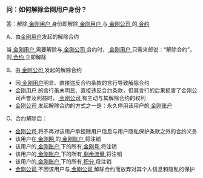 ### 问：如何解除金刚用户身份？

答：解除[ 金刚用户 ]()身份即解除[ 金刚用户 ]()与[ 金刚公司 ]()的[ 合约 ]()

A、由[金刚用户]()发起的解除合约

当[ 金刚用户 ]()需要解除与[ 金刚公司 ]()合约时，[ 金刚用户 ]()只需来邮说：“解除合约”，则[ 合约 ]()立即解除

B、由[ 金刚公司 ]()发起的解除合约

- 因[ 金刚用户]()明显、直接违反合约条款的言行导致解除合约
- [ 金刚用户 ]()的言行虽未明显、直接违反合约条款，但其言行的后果损害了金刚公司声誉及利益时，[ 金刚公司 ]()有主动与其解除合约的权利
- [ 金刚公司 ]()发起解除合约的方式之一是：永久停用该用户的[ 金刚账户 ]()

C、合约解除后：

- [ 金刚公司 ]()将不再对该用户承担除用户信息与用户隐私保护条款之外的合约义务
- 该用户在[ 金刚网 ]()的[ 金刚账户 ]()将注销
- 该用户的[ 金刚账户 ]()下的所有[ 金刚号 ]()将注销
- 该用户的[ 金刚账户 ]()下的所有[ 剩余流量 ]()将注销
- 该用户的[ 金刚账户 ]()下的所有[ 积分 ]()将注销
- [ 金刚公司 ]()不因该用户与[ 金刚公司 ]()解除合约而放弃对其个人信息和隐私的保护
